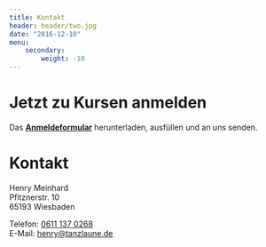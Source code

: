```yaml
---
title: Kontakt
header: header/two.jpg
date: "2016-12-10"
menu: 
    secondary:
        weight: -10
---
```


# Jetzt zu Kursen anmelden

Das **[Anmeldeformular](anmeldeformular.pdf)** herunterladen, ausfüllen und an uns senden. 

# Kontakt

Henry Meinhard  
Pfitznerstr. 10  
65193 Wiesbaden  

Telefon: [0611 137 0268](tel:+496111370268)  
E-Mail: [henry@tanzlaune.de](mailto:henry@tanzlaune.de)

